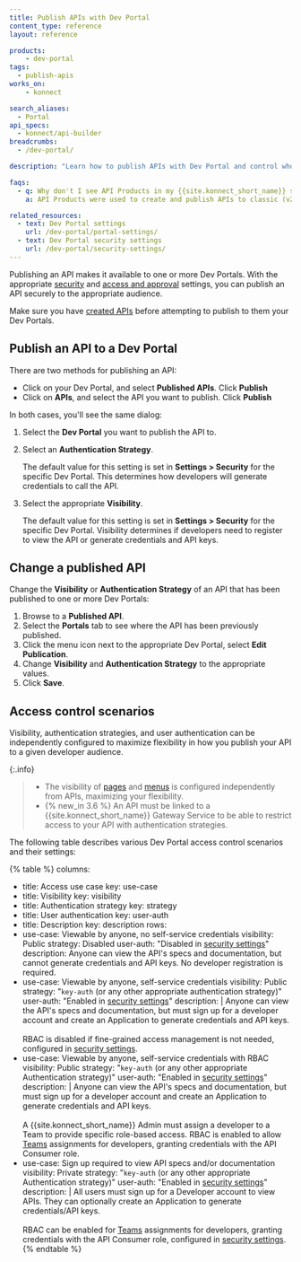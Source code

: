 ```yaml
---
title: Publish APIs with Dev Portal
content_type: reference
layout: reference

products:
    - dev-portal
tags:
  - publish-apis
works_on:
    - konnect

search_aliases:
  - Portal
api_specs:
  - konnect/api-builder
breadcrumbs:
  - /dev-portal/

description: "Learn how to publish APIs with Dev Portal and control who can see published APIs."

faqs:
  - q: Why don't I see API Products in my {{site.konnect_short_name}} sidebar?
    a: API Products were used to create and publish APIs to classic (v2) Dev Portals. When the new (v3) Dev Portal was released, the API Products menu item was removed from the sidebar navigation of any {{site.konnect_short_name}} organization that didn't have an existing API product. If you want to create and publish APIs, you can create a new (v3) Dev Portal. To get started, see [Automate your API catalog with Dev Portal](/how-to/automate-api-catalog/).

related_resources:
  - text: Dev Portal settings
    url: /dev-portal/portal-settings/
  - text: Dev Portal security settings
    url: /dev-portal/security-settings/
---
```


Publishing an API makes it available to one or more Dev Portals. 
With the appropriate [security](/dev-portal/security-settings/) and [access and approval](/dev-portal/self-service/) settings, you can publish an API securely to the appropriate audience.

Make sure you have [created APIs](/dev-portal/apis/) before attempting to publish to them your Dev Portals.

## Publish an API to a Dev Portal

There are two methods for publishing an API:
* Click on your Dev Portal, and select **Published APIs**. Click **Publish**
* Click on **APIs**, and select the API you want to publish. Click **Publish**

In both cases, you'll see the same dialog:

1. Select the **Dev Portal** you want to publish the API to.
2. Select an **Authentication Strategy**. 

   The default value for this setting is set in **Settings > Security** for the specific Dev Portal. 
   This determines how developers will generate credentials to call the API.

3. Select the appropriate **Visibility**. 
  
   The default value for this setting is set in **Settings > Security** for the specific Dev Portal. 
   Visibility determines if developers need to register to view the API or generate credentials and API keys. 

## Change a published API

Change the **Visibility** or **Authentication Strategy** of an API that has been published to one or more Dev Portals:

1. Browse to a **Published API**.
2. Select the **Portals** tab to see where the API has been previously published.
3. Click the menu icon next to the appropriate Dev Portal, select **Edit Publication**.
4. Change **Visibility** and **Authentication Strategy** to the appropriate values.
5. Click **Save**.

## Access control scenarios

Visibility, authentication strategies, and user authentication can be independently configured to maximize flexibility in how you publish your API to a given developer audience. 

{:.info}
> * The visibility of [pages](/dev-portal/pages-and-content/) and [menus](/dev-portal/portal-customization/) is configured independently from APIs, maximizing your flexibility.
> * {% new_in 3.6 %} An API must be linked to a {{site.konnect_short_name}} Gateway Service to be able to restrict access to your API with authentication strategies.

The following table describes various Dev Portal access control scenarios and their settings:

<!--vale off-->
{% table %}
columns:
  - title: Access use case
    key: use-case
  - title: Visibility
    key: visibility
  - title: Authentication strategy
    key: strategy
  - title: User authentication
    key: user-auth
  - title: Description
    key: description
rows:
  - use-case: Viewable by anyone, no self-service credentials
    visibility: Public
    strategy: Disabled
    user-auth: "Disabled in [security settings](/dev-portal/security-settings/)"
    description: Anyone can view the API's specs and documentation, but cannot generate credentials and API keys. No developer registration is required.
  - use-case: Viewable by anyone, self-service credentials
    visibility: Public
    strategy: "`key-auth` (or any other appropriate authentication strategy)"
    user-auth: "Enabled in [security settings](/dev-portal/security-settings/)"
    description: |
      Anyone can view the API's specs and documentation, but must sign up for a developer account and create an Application to generate credentials and API keys. 
      <br><br>
      RBAC is disabled if fine-grained access management is not needed, configured in [security settings](/dev-portal/security-settings/).
  - use-case: Viewable by anyone, self-service credentials with RBAC
    visibility: Public
    strategy: "`key-auth` (or any other appropriate Authentication strategy)"
    user-auth: "Enabled in [security settings](/dev-portal/security-settings/)"
    description: |
      Anyone can view the API's specs and documentation, but must sign up for a developer account and create an Application to generate credentials and API keys. 
        <br><br>
        A {{site.konnect_short_name}} Admin must assign a developer to a Team to provide specific role-based access. RBAC is enabled to allow [Teams](/dev-portal/access-and-approval) assignments for developers, granting credentials with the API Consumer role.
  - use-case: Sign up required to view API specs and/or documentation
    visibility: Private
    strategy: "`key-auth` (or any other appropriate Authentication strategy)"
    user-auth: "Enabled in [security settings](/dev-portal/security-settings/)"
    description: |
      All users must sign up for a Developer account to view APIs. They can optionally create an Application to generate credentials/API keys. 
      <br><br>
      RBAC can be enabled for [Teams](/dev-portal/access-and-approval) assignments for developers, granting credentials with the API Consumer role, configured in [security settings](/dev-portal/security-settings/).
{% endtable %}
<!--vale on-->
